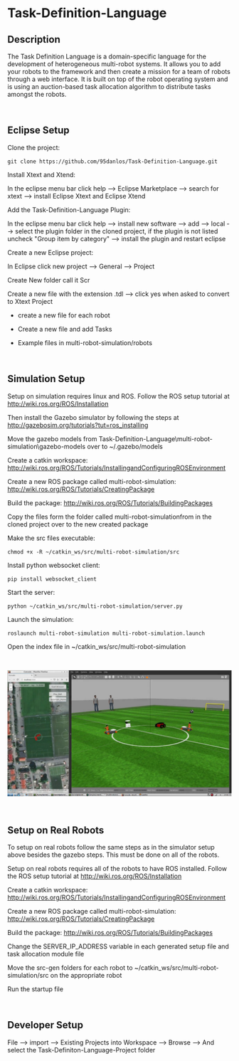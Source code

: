 # Task-Definition-Language

## Description
The Task Definition Language is a domain-specific language for the development of heterogeneous multi-robot systems. It allows you to add your robots to the framework and then create a mission for a team of robots through a web interface. It is built on top of the robot operating system and is using an auction-based task allocation algorithm to distribute tasks amongst the robots.


<br />

## Eclipse Setup

Clone the project:

```
git clone https://github.com/95danlos/Task-Definition-Language.git
```

Install Xtext and Xtend:

In the eclipse menu bar click help --> Eclipse Marketplace --> search for xtext --> install Eclipse Xtext and Eclipse Xtend

Add the Task-Definition-Language Plugin:

In the eclipse menu bar click help --> install new software --> add --> local --> select the plugin folder in the cloned project, if the plugin is not listed uncheck "Group item by category" --> install the plugin and restart eclipse


Create a new Eclipse project:

In Eclipse click new project --> General --> Project

Create New folder call it Scr

Create a new file with the extension .tdl --> click yes when asked to convert to Xtext Project

* create a new file for each robot

* Create a new file and add Tasks

* Example files in multi-robot-simulation/robots


<br />

## Simulation Setup

Setup on simulation requires linux and ROS. Follow the ROS setup tutorial at http://wiki.ros.org/ROS/Installation

Then install the Gazebo simulator by following the steps at http://gazebosim.org/tutorials?tut=ros_installing

Move the gazebo models from Task-Definition-Language\multi-robot-simulation\gazebo-models over to ~/.gazebo/models

Create a catkin workspace: http://wiki.ros.org/ROS/Tutorials/InstallingandConfiguringROSEnvironment

Create a new ROS package called multi-robot-simulation: http://wiki.ros.org/ROS/Tutorials/CreatingPackage

Build the package: http://wiki.ros.org/ROS/Tutorials/BuildingPackages

Copy the files form the folder called multi-robot-simulationfrom in the cloned project over to the new created package

Make the src files executable:

```
chmod +x -R ~/catkin_ws/src/multi-robot-simulation/src
```

Install python websocket client: 

```
pip install websocket_client
```

Start the server:

```
python ~/catkin_ws/src/multi-robot-simulation/server.py
```


Launch the simulation:

```
roslaunch multi-robot-simulation multi-robot-simulation.launch
```

Open the index file in ~/catkin_ws/src/multi-robot-simulation


<br /> 

![alt text](https://github.com/95danlos/Task-Definition-Language/blob/master/images/simulation_demo_img_2.png)


<br />

## Setup on Real Robots

To setup on real robots follow the same steps as in the simulator setup above besides the gazebo steps. This must be done on all of the robots. 

Setup on real robots requires all of the robots to have ROS installed. Follow the ROS setup tutorial at http://wiki.ros.org/ROS/Installation

Create a catkin workspace: http://wiki.ros.org/ROS/Tutorials/InstallingandConfiguringROSEnvironment

Create a new ROS package called multi-robot-simulation: http://wiki.ros.org/ROS/Tutorials/CreatingPackage

Build the package: http://wiki.ros.org/ROS/Tutorials/BuildingPackages



Change the SERVER_IP_ADDRESS variable in each generated setup file and task allocation module file

Move the src-gen folders for each robot to ~/catkin_ws/src/multi-robot-simulation/src on the appropriate robot

Run the startup file


<br />

## Developer Setup


File --> import --> Existing Projects into Workspace --> Browse --> And select the Task-Definiton-Language-Project folder



